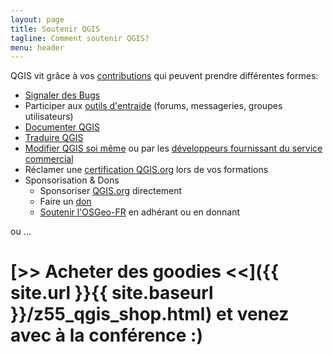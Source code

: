 ```yaml
---
layout: page
title: Soutenir QGIS
tagline: Comment soutenir QGIS?
menu: header
---
```


QGIS vit grâce à vos [contributions](https://qgis.org/fr/site/getinvolved/index.html) qui peuvent prendre différentes formes: 
- [Signaler des Bugs](https://qgis.org/fr/site/getinvolved/development/bugreporting.html#bugs-features-and-issues)
- Participer aux [outils d'entraide](https://qgis.org/fr/site/forusers/support.html) (forums, messageries, groupes utilisateurs)
- [Documenter QGIS](https://qgis.org/fr/site/getinvolved/document.html)
- [Traduire QGIS](https://qgis.org/fr/site/getinvolved/translate.html)
- [Modifier QGIS soi même](https://docs.qgis.org/3.10/en/docs/developers_guide/index.html) ou par les [développeurs fournissant du service commercial](https://qgis.org/fr/site/forusers/commercial_support.html?highlight=commercial)
- Réclamer une [certification QGIS.org](https://qgis.org/fr/site/getinvolved/certification.html?highlight=certification) lors de vos formations
- Sponsorisation & Dons
  - Sponsoriser [QGIS.org](https://qgis.org/fr/site/getinvolved/governance/sustaining_members/index.html) directement
  - Faire un [don](https://qgis.org/fr/site/getinvolved/donations.html)
  - [Soutenir l'OSGeo-FR](https://www.osgeo.asso.fr) en adhérant ou en donnant

ou ...

# **[>> Acheter des goodies <<]({{ site.url }}{{ site.baseurl }}/z55_qgis_shop.html)** et venez avec à la conférence  :)
